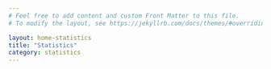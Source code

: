 ```yaml
---
# Feel free to add content and custom Front Matter to this file.
# To modify the layout, see https://jekyllrb.com/docs/themes/#overriding-theme-defaults

layout: home-statistics
title: "Statistics"
category: statistics
---
```


